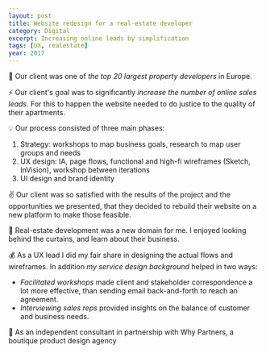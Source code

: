 ```yaml
---
layout: post
title: Website redesign for a real-estate developer
category: Digital
excerpt: Increasing online leads by simplification
tags: [UX, realestate]
year: 2017
---
```


🏢 Our client was one of *the top 20 largest property developers* in Europe.

⚡ Our client's goal was to significantly *increase the number of online sales leads*. For this to happen the website needed to do justice to the quality of their apartments.

💡 Our process consisted of three main phases:

1. Strategy: workshops to map business goals, research to map user groups and needs
2. UX design: IA, page flows, functional and high-fi wireframes (Sketch, InVision), workshop between iterations
3. UI design and brand identity 

✌️ Our client was so satisfied with the results of the project and the opportunities we presented, that they decided to rebuild their website on a new platform to make those feasible.

💙 Real-estate development was a new domain for me. I enjoyed looking behind the curtains, and learn about their business.

💰 As a UX lead I did my fair share in designing the actual flows and wireframes. In addition *my service design background* helped in two ways:

- *Facilitated workshops* made client and stakeholder correspondence a lot more effective, than sending email back-and-forth to reach an agreement.
- *Interviewing sales reps* provided insights on the balance of customer and business needs.

👥 As an independent consultant in partnership with Why Partners, a boutique product design agency